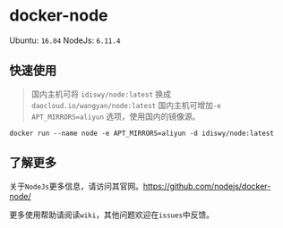 # docker-node

Ubuntu: `16.04` NodeJs: `6.11.4`

## 快速使用

> 国内主机可将 `idiswy/node:latest` 换成 `daocloud.io/wangyan/node:latest`
> 国内主机可增加`-e APT_MIRRORS=aliyun` 选项，使用国内的镜像源。

```shell
docker run --name node -e APT_MIRRORS=aliyun -d idiswy/node:latest
```

## 了解更多

关于`NodeJs`更多信息，请访问其官网。<https://github.com/nodejs/docker-node/>

更多使用帮助请阅读`wiki`，其他问题欢迎在`issues`中反馈。